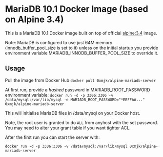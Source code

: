 # MariaDB 10.1 Docker Image (based on Alpine 3.4)

This is a MariaDB 10.1 Docker image built on top of official [alpine:3.4](https://hub.docker.com/_/alpine/) image.

Note: MariaDB is configured to use just 64M memory (innodb_buffer_pool_size is set to it) unless on the initial startup you provide environment variable MARIADB_INNODB_BUFFER_POOL_SIZE to override it.

## Usage
Pull the image from Docker Hub
`docker pull 0xmjk/alpine-mariadb-server`

At first run, provide a *hashed* password in MARIADB_ROOT_PASSWORD environment variable:
`docker run -d -p 3306:3306 -v /data/mysql:/var/lib/mysql -e MARIADB_ROOT_PASSWORD="*EEFFAA..." 0xmjk/alpine-mariadb-server`

This will initialise MariaDB files in /data/mysql on your Docker host.

Note, the root user is granted to do `ALL` from anyhost with the set password. You may need to alter your grant table if you want tighter ACL.  

After the first run you can start the server with:

`docker run -d -p 3306:3306 -v /data/mysql:/var/lib/mysql 0xmjk/alpine-mariadb-server`




